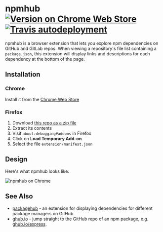# npmhub [![Version on Chrome Web Store][badge-cws]][link-cws] [![Travis autodeployment][badge-travis]][link-travis]

  [badge-cws]: https://img.shields.io/chrome-web-store/v/kbbbjimdjbjclaebffknlabpogocablj.svg
  [badge-travis]: https://img.shields.io/travis/npmhub/npmhub/master.svg?label=autodeployment
  [link-cws]: https://chrome.google.com/webstore/detail/npmhub/kbbbjimdjbjclaebffknlabpogocablj
  [link-travis]: https://travis-ci.org/npmhub/npmhub

npmhub is a browser extension that lets you explore npm dependencies on GitHub and GitLab repos. When viewing a repository's file list containing a `package.json`, this extension will display links and descriptions for each dependency at the bottom of the page.

## Installation

### Chrome

Install it from the [Chrome Web Store](https://chrome.google.com/webstore/detail/npmhub/kbbbjimdjbjclaebffknlabpogocablj)

### Firefox

1. Download [this repo as a zip file](https://github.com/npmhub/npmhub/archive/master.zip)
2. Extract its contents
3. Visit `about:debugging#addons` in Firefox
4. Click on **Load Temporary Add-on**
5. Select the file `extension/manifest.json`

## Design

Here's what npmhub looks like:

![npmhub on Chrome](assets/npm-hub-screenshot.png)

## See Also

- [packagehub](https://github.com/BrainMaestro/packagehub) - an extension for displaying dependencies for different package managers on GitHub.
- [ghub.io](http://ghub.io) - jump straight to the GitHub repo of an npm package, e.g. [ghub.io/express](http://ghub.io/express).

